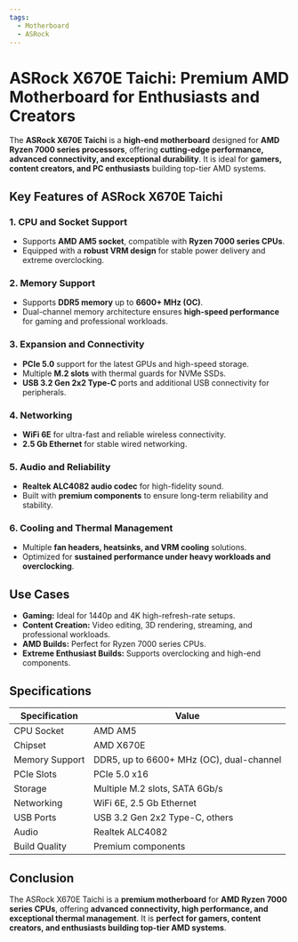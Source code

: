 ```yaml
---
tags:
  - Motherboard
  - ASRock
---
```


# ASRock X670E Taichi: Premium AMD Motherboard for Enthusiasts and Creators

The **ASRock X670E Taichi** is a **high-end motherboard** designed for **AMD Ryzen 7000 series processors**, offering **cutting-edge performance, advanced connectivity, and exceptional durability**. It is ideal for **gamers, content creators, and PC enthusiasts** building top-tier AMD systems.

## Key Features of ASRock X670E Taichi

### 1. **CPU and Socket Support**

* Supports **AMD AM5 socket**, compatible with **Ryzen 7000 series CPUs**.
* Equipped with a **robust VRM design** for stable power delivery and extreme overclocking.

### 2. **Memory Support**

* Supports **DDR5 memory** up to **6600+ MHz (OC)**.
* Dual-channel memory architecture ensures **high-speed performance** for gaming and professional workloads.

### 3. **Expansion and Connectivity**

* **PCIe 5.0** support for the latest GPUs and high-speed storage.
* Multiple **M.2 slots** with thermal guards for NVMe SSDs.
* **USB 3.2 Gen 2x2 Type-C** ports and additional USB connectivity for peripherals.

### 4. **Networking**

* **WiFi 6E** for ultra-fast and reliable wireless connectivity.
* **2.5 Gb Ethernet** for stable wired networking.

### 5. **Audio and Reliability**

* **Realtek ALC4082 audio codec** for high-fidelity sound.
* Built with **premium components** to ensure long-term reliability and stability.

### 6. **Cooling and Thermal Management**

* Multiple **fan headers, heatsinks, and VRM cooling** solutions.
* Optimized for **sustained performance under heavy workloads and overclocking**.

## Use Cases

* **Gaming:** Ideal for 1440p and 4K high-refresh-rate setups.
* **Content Creation:** Video editing, 3D rendering, streaming, and professional workloads.
* **AMD Builds:** Perfect for Ryzen 7000 series CPUs.
* **Extreme Enthusiast Builds:** Supports overclocking and high-end components.

## Specifications

| Specification  | Value                                    |
| -------------- | ---------------------------------------- |
| CPU Socket     | AMD AM5                                  |
| Chipset        | AMD X670E                                |
| Memory Support | DDR5, up to 6600+ MHz (OC), dual-channel |
| PCIe Slots     | PCIe 5.0 x16                             |
| Storage        | Multiple M.2 slots, SATA 6Gb/s           |
| Networking     | WiFi 6E, 2.5 Gb Ethernet                 |
| USB Ports      | USB 3.2 Gen 2x2 Type-C, others           |
| Audio          | Realtek ALC4082                          |
| Build Quality  | Premium components                       |

## Conclusion

The ASRock X670E Taichi is a **premium motherboard** for **AMD Ryzen 7000 series CPUs**, offering **advanced connectivity, high performance, and exceptional thermal management**. It is **perfect for gamers, content creators, and enthusiasts building top-tier AMD systems**.
